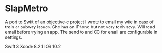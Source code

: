 # SlapMetro

A port to Swift of an objective-c project I wrote to email my wife in case of train
or subway issues. She has an iPhone but not very tech savy. Will read email before
trying an app. The send to and CC for email are configurable in settings.

Swift 3 Xcode 8.2.1 IOS 10.2